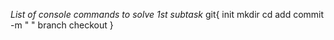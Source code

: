 *List of console commands to solve 1st subtask*
git{
     init
    mkdir
    cd
    add
    commit -m " "
    branch 
    checkout
}